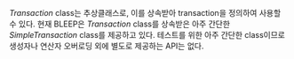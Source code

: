_Transaction_ class는 추상클래스로, 이를 상속받아 transaction을 정의하여 사용할 수 있다.
현재 BLEEP은 _Transaction_ class를 상속받은 아주 간단한 _SimpleTransaction_ class를 제공하고 있다.
테스트를 위한 아주 간단한 class이므로 생성자나 연산자 오버로딩 외에 별도로 제공하는 API는 없다.
